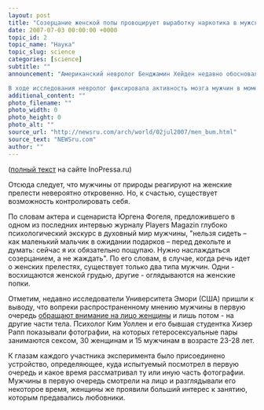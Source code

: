 ```yaml
---
layout: post
title: "Созерцание женской попы провоцирует выработку наркотика в мужском организме"
date: 2007-07-03 00:00:00 +0000
topic_id: 2
topic_name: "Наука"
topic_slug: science
categories: [science]
subtitle: ""
announcement: "Американский невролог Бенджамин Хейден недавно обосновал с научной точки зрения потребность мужчин оглядываться, чтобы рассмотреть изгибы оборотной стороны женской сущности.

В ходе исследования невролог фиксировала активность мозга мужчин в момент, когда они смотрели на привлекательную женщину. Выяснилось, что активность наблюдалась в тех отделах головного мозга испытуемых, которые ответственны за выработку аутогенных наркотиков – эндорфинов, пишет Die Welt."
additional_content: ""
photo_filename: ""
photo_width: 0
photo_height: 0
photo_alt: ""
source_url: "http://newsru.com/arch/world/02jul2007/men_bum.html"
source_text: "NEWSru.com"
author: ""
---
```

(<a href="http://www.inopressa.ru/welt/2007/07/02/16:08:32/popa" target="_blank">полный текст</a> на сайте InoPressa.ru)

Отсюда следует, что мужчины от природы реагируют на женские прелести невероятно откровенно. Но, к счастью, существует возможность контролировать себя.

По словам актера и сценариста Юргена Фогеля, предложившего в одном из последних интервью журналу Players Magazin глубоко психологический экскурс в духовный мир мужчины, "нельзя сидеть – как маленький мальчик в ожидании подарков – перед декольте и думать: сейчас я их обязательно пощупаю. Нужно наслаждаться созерцанием, а не жаждать". По его словам, в случае, когда речь идет о женских прелестях, существует только два типа мужчин. Одни - восхищаются женской грудью, другие - оглядываются на женские попки.

Отметим, недавно исследователи Университета Эмори (США) пришли к выводу, что вопреки распространенному мнению мужчины в первую очередь <a href="http://absite.ru/txt/love/2743.html" target="_blank">обращают внимание на лицо женщины</a> и лишь потом - на другие части тела. Психолог Ким Уоллен и его бывшая студентка Хизер Рапп показывали фотографии, на которых гетеросексуальные пары занимаются сексом, 30 женщинам и 15 мужчинам в возрасте 23-28 лет.

К глазам каждого участника эксперимента было присоединено устройство, определяющее, куда испытуемый посмотрел в первую очередь и какое время рассматривал ту или иную часть фотографии. Мужчины в первую очередь смотрели на лицо и разглядывали его некоторое время, женщины же проявили больший интерес к занятию, которым предавались любовники.
